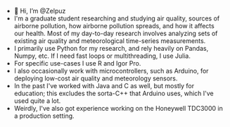 - 👋 Hi, I’m @Zelpuz
- I'm a graduate student researching and studying air quality, sources of airborne pollution, how airborne pollution spreads, and how it affects our health. Most of my day-to-day research involves analyzing sets of existing air quality and meteorological time-series measurements.
- I primarily use Python for my research, and rely heavily on Pandas, Numpy, etc. If I need fast loops or multithreading, I use Julia.
- For specific use-cases I use R and Igor Pro.
- I also occasionally work with microcontrollers, such as Arduino, for deploying low-cost air quality and meteorology sensors.
- In the past I've worked with Java and C as well, but mostly for education; this excludes the sorta-C++ that Arduino uses, which I've used quite a lot.
- Weirdly, I've also got experience working on the Honeywell TDC3000 in a production setting.
